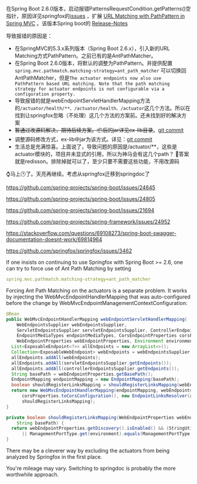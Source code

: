 在Spring Boot 2.6.0版本，启动报错PatternsRequestCondition.getPatterns()空指针，原因详见springfox的[issues](https://github.com/springfox/springfox/issues/3462)
，扩展 [URL Matching with PathPattern in Spring MVC](https://spring.io/blog/2020/06/30/url-matching-with-pathpattern-in-spring-mvc) 。该版本Spring
boot的 [ Release-Notes ](https://github.com/spring-projects/spring-boot/wiki/Spring-Boot-2.6-Release-Notes)

导致报错的原因是：

- 在SpringMVC的5.3.x系列版本（Spring Boot 2.6.x），引入新的URL Matching方式PathPattern。之前已有的是AntPathMatcher。
- 在Spring Boot 2.6.0版本，将默认的调整为PathPattern。并提供配置 `spring.mvc.pathmatch.matching-strategy=ant_path_matcher`
  可以切换回AntPathMatcher，但是`The actuator endpoints now also use PathPattern based URL matching. Note that the path matching strategy for actuator endpoints is not configurable via a configuration property.`
- 导致报错的就是webEndpointServletHandlerMapping方法的`/actuator/health/**、/actuator/health、/actuator`这几个方法。所以在找到让springfox忽略（不处理）这几个方法的方案前。还未找到好的解决方案
- ~~暂通过改源码解决，期待后续方案。📦后的jar详见ex-lib目录~~。[git commit](https://github.com/lWoHvYe/springfox/commit/9cb5e727a48e815b73461793ad37eae73c4af0e7)
- 调整源码修改方式，ex-lib中jar为该方式。详见：[git commit](https://github.com/lWoHvYe/springfox/commit/1dfca11330435e1c8965c93d1fd3943016c63062)
- 生活总是充满惊喜。上面说了，导致问题的原因是/actuator/**，这些是actuator模块的，项目并未显式的引用，所以为神马会有这几个path？ 🤪答案就是redisson。排除掉就可以了，至少只要不需要这些功能，不用改源码

⌚️马上🕑了。天亮再继续。考虑从springfox迁移到springdoc了

https://github.com/spring-projects/spring-boot/issues/24645

https://github.com/spring-projects/spring-boot/issues/24805

https://github.com/spring-projects/spring-boot/issues/21694

https://github.com/spring-projects/spring-framework/issues/24952

https://stackoverflow.com/questions/69108273/spring-boot-swagger-documentation-doesnt-work/69814964

https://github.com/springfox/springfox/issues/3462

If one insists on continuing to use Springfox with Spring Boot >= 2.6, one can try to force use of Ant Path Matching by setting

```yaml
spring.mvc.pathmatch.matching-strategy=ant_path_matcher
```

Forcing Ant Path Matching on the actuators is a separate problem. It works by injecting the WebMvcEndpointHandlerMapping that was auto-configured before the
change by WebMvcEndpointManagementContextConfiguration:

```java
@Bean
public WebMvcEndpointHandlerMapping webEndpointServletHandlerMapping(
    WebEndpointsSupplier webEndpointsSupplier,
    ServletEndpointsSupplier servletEndpointsSupplier, ControllerEndpointsSupplier controllerEndpointsSupplier,
    EndpointMediaTypes endpointMediaTypes, CorsEndpointProperties corsProperties,
    WebEndpointProperties webEndpointProperties, Environment environment) {
  List<ExposableEndpoint<?>> allEndpoints = new ArrayList<>();
  Collection<ExposableWebEndpoint> webEndpoints = webEndpointsSupplier.getEndpoints();
  allEndpoints.addAll(webEndpoints);
  allEndpoints.addAll(servletEndpointsSupplier.getEndpoints());
  allEndpoints.addAll(controllerEndpointsSupplier.getEndpoints());
  String basePath = webEndpointProperties.getBasePath();
  EndpointMapping endpointMapping = new EndpointMapping(basePath);
  boolean shouldRegisterLinksMapping = shouldRegisterLinksMapping(webEndpointProperties, environment, basePath);
  return new WebMvcEndpointHandlerMapping(endpointMapping, webEndpoints, endpointMediaTypes,
      corsProperties.toCorsConfiguration(), new EndpointLinksResolver(allEndpoints, basePath),
      shouldRegisterLinksMapping);
}

private boolean shouldRegisterLinksMapping(WebEndpointProperties webEndpointProperties, Environment environment,
    String basePath) {
  return webEndpointProperties.getDiscovery().isEnabled() && (StringUtils.hasText(basePath)
      || ManagementPortType.get(environment).equals(ManagementPortType.DIFFERENT));
}
```

There may be a cleverer way by excluding the actuators from being analyzed by Springfox in the first place.

You're mileage may vary. Switching to springdoc is probably the more worthwhile approach.


